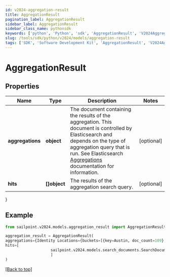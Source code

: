 ```yaml
---
id: v2024-aggregation-result
title: AggregationResult
pagination_label: AggregationResult
sidebar_label: AggregationResult
sidebar_class_name: pythonsdk
keywords: ['python', 'Python', 'sdk', 'AggregationResult', 'V2024AggregationResult'] 
slug: /tools/sdk/python/v2024/models/aggregation-result
tags: ['SDK', 'Software Development Kit', 'AggregationResult', 'V2024AggregationResult']
---
```


# AggregationResult


## Properties

Name | Type | Description | Notes
------------ | ------------- | ------------- | -------------
**aggregations** | **object** | The document containing the results of the aggregation. This document is controlled by Elasticsearch and depends on the type of aggregation query that is run.  See Elasticsearch [Aggregations](https://www.elastic.co/guide/en/elasticsearch/reference/5.2/search-aggregations.html) documentation for information.  | [optional] 
**hits** | **[]object** | The results of the aggregation search query.  | [optional] 
}

## Example

```python
from sailpoint.v2024.models.aggregation_result import AggregationResult

aggregation_result = AggregationResult(
aggregations={Identity Locations={buckets=[{key=Austin, doc_count=109}, {key=London, doc_count=64}, {key=San Jose, doc_count=27}, {key=Brussels, doc_count=26}, {key=Sao Paulo, doc_count=24}, {key=Munich, doc_count=23}, {key=Singapore, doc_count=22}, {key=Tokyo, doc_count=20}, {key=Taipei, doc_count=16}]}},
hits=[
                    sailpoint.v2024.models.search_documents.SearchDocuments()
                    ]
)

```
[[Back to top]](#) 

